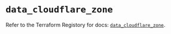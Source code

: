 # `data_cloudflare_zone`

Refer to the Terraform Registory for docs: [`data_cloudflare_zone`](https://registry.terraform.io/providers/cloudflare/cloudflare/4.7.1/docs/data-sources/zone).
